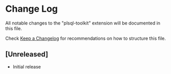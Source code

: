 # Change Log
All notable changes to the "plsql-toolkit" extension will be documented in this file.

Check [Keep a Changelog](http://keepachangelog.com/) for recommendations on how to structure this file.

## [Unreleased]
- Initial release